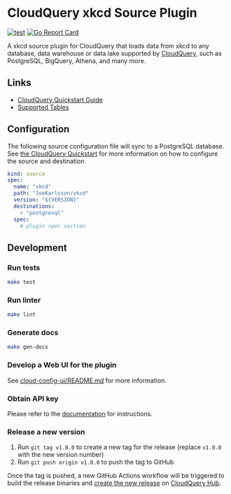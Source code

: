 # CloudQuery xkcd Source Plugin

[![test](https://github.com/JoeKarlsson/cq-source-xkcd/actions/workflows/test.yaml/badge.svg)](https://github.com/JoeKarlsson/cq-source-xkcd/actions/workflows/test.yaml)
[![Go Report Card](https://goreportcard.com/badge/github.com/JoeKarlsson/cq-source-xkcd)](https://goreportcard.com/report/github.com/JoeKarlsson/cq-source-xkcd)

A xkcd source plugin for CloudQuery that loads data from xkcd to any database, data warehouse or data lake supported by [CloudQuery](https://www.cloudquery.io/), such as PostgreSQL, BigQuery, Athena, and many more.

## Links

 - [CloudQuery Quickstart Guide](https://www.cloudquery.io/docs/quickstart)
 - [Supported Tables](docs/tables/README.md)


## Configuration

The following source configuration file will sync to a PostgreSQL database. See [the CloudQuery Quickstart](https://www.cloudquery.io/docs/quickstart) for more information on how to configure the source and destination.

```yaml
kind: source
spec:
  name: "xkcd"
  path: "JoeKarlsson/xkcd"
  version: "${VERSION}"
  destinations:
    - "postgresql"
  spec:
    # plugin spec section
```

## Development

### Run tests

```bash
make test
```

### Run linter

```bash
make lint
```

### Generate docs

```bash
make gen-docs
```

### Develop a Web UI for the plugin

See [cloud-config-ui/README.md](cloud-config-ui/README.md) for more information.

### Obtain API key

Please refer to the [documentation](https://docs.cloudquery.io/docs/deployment/generate-api-key) for instructions.

### Release a new version

1. Run `git tag v1.0.0` to create a new tag for the release (replace `v1.0.0` with the new version number)
2. Run `git push origin v1.0.0` to push the tag to GitHub  

Once the tag is pushed, a new GitHub Actions workflow will be triggered to build the release binaries and [create the new release](https://docs.cloudquery.io/docs/developers/publishing-a-plugin-to-the-hub) on [CloudQuery Hub](https://hub.cloudquery.io).
